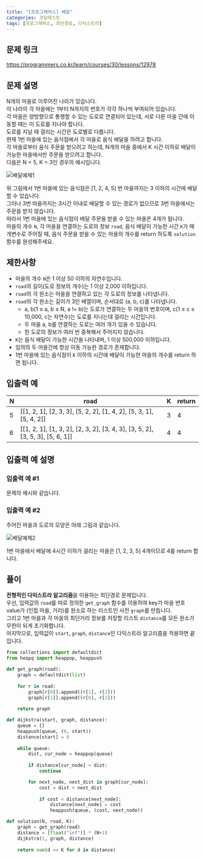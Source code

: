 ```yaml
---
title: "[프로그래머스] 배달"
categories: 코딩테스트
tags: [프로그래머스, 최단경로, 다익스트라]
---
```


## 문제 링크

<https://programmers.co.kr/learn/courses/30/lessons/12978>

## 문제 설명

N개의 마을로 이루어진 나라가 있습니다.  
이 나라의 각 마을에는 1부터 N까지의 번호가 각각 하나씩 부여되어 있습니다.  
각 마을은 양방향으로 통행할 수 있는 도로로 연결되어 있는데, 서로 다른 마을 간에 이동할 때는 이 도로를 지나야 합니다.  
도로를 지날 때 걸리는 시간은 도로별로 다릅니다.  
현재 1번 마을에 있는 음식점에서 각 마을로 음식 배달을 하려고 합니다.  
각 마을로부터 음식 주문을 받으려고 하는데, N개의 마을 중에서 K 시간 이하로 배달이 가능한 마을에서만 주문을 받으려고 합니다.  
다음은 N = 5, K = 3인 경우의 예시입니다.  

![배달예제1](https://grepp-programmers.s3.ap-northeast-2.amazonaws.com/files/production/d7779d88-084c-4ffa-ae9f-2a42f97d3bbf/%E1%84%87%E1%85%A2%E1%84%83%E1%85%A1%E1%86%AF_1_uxun8t.png)  

위 그림에서 1번 마을에 있는 음식점은 [1, 2, 4, 5] 번 마을까지는 3 이하의 시간에 배달할 수 있습니다.  
그러나 3번 마을까지는 3시간 이내로 배달할 수 있는 경로가 없으므로 3번 마을에서는 주문을 받지 않습니다.  
따라서 1번 마을에 있는 음식점이 배달 주문을 받을 수 있는 마을은 4개가 됩니다.  
마을의 개수 `N`, 각 마을을 연결하는 도로의 정보 `road`, 음식 배달이 가능한 시간 `K`가 매개변수로 주어질 때, 음식 주문을 받을 수 있는 마을의 개수를 return 하도록 `solution` 함수를 완성해주세요.


## 제한사항

- 마을의 개수 `N`은 1 이상 50 이하의 자연수입니다.
- `road`의 길이(도로 정보의 개수)는 1 이상 2,000 이하입니다.
- `road`의 각 원소는 마을을 연결하고 있는 각 도로의 정보를 나타냅니다.
- `road`의 각 원소는 길이가 3인 배열이며, 순서대로 (a, b, c)를 나타냅니다.
    + a, b(1 ≤ a, b ≤ N, a != b)는 도로가 연결하는 두 마을의 번호이며, c(1 ≤ c ≤ 10,000, c는 자연수)는 도로를 지나는데 걸리는 시간입니다.
    + 두 마을 a, b를 연결하는 도로는 여러 개가 있을 수 있습니다.
    + 한 도로의 정보가 여러 번 중복해서 주어지지 않습니다.
- `K`는 음식 배달이 가능한 시간을 나타내며, 1 이상 500,000 이하입니다.
- 임의의 두 마을간에 항상 이동 가능한 경로가 존재합니다.
- 1번 마을에 있는 음식점이 `K` 이하의 시간에 배달이 가능한 마을의 개수를 return 하면 됩니다.

## 입출력 예

|N|road|K|return|
|-|----|-|------|
|5|[[1, 2, 1], [2, 3, 3], [5, 2, 2], [1, 4, 2], [5, 3, 1], [5, 4, 2]]|3|4|
|6|[[1, 2, 1], [1, 3, 2], [2, 3, 2], [3, 4, 3], [3, 5, 2], [3, 5, 3], [5, 6, 1]]|4|4|

## 입출력 예 설명

### 입출력 예 #1

문제의 예시와 같습니다.

### 입출력 예 #2

주어진 마을과 도로의 모양은 아래 그림과 같습니다.  

![배달예제2](https://grepp-programmers.s3.ap-northeast-2.amazonaws.com/files/production/993685f2-6b97-4fe3-85b5-47c085dc1bf3/%E1%84%87%E1%85%A2%E1%84%83%E1%85%A1%E1%86%AF_3_njc7kq.png)  

1번 마을에서 배달에 4시간 이하가 걸리는 마을은 [1, 2, 3, 5] 4개이므로 4를 return 합니다.

## 풀이

**전형적인 다익스트라 알고리즘**을 이용하는 최단경로 문제입니다.  
우선, 입력값의 `road`를 따로 정의한 `get_graph` 함수를 이용하여 key가 마을 번호 value가 (인접 마을, 거리)를 원소로 하는 리스트인 사전 `graph`를 만듭니다.  
그리고 1번 마을과 각 마을의 최단거리 정보를 저장할 리스트 `distance`를 모든 원소가 무한이 되게 초기화합니다.  
마지막으로, 입력값이 `start`, `graph`, `distance`인 다익스트라 알고리즘을 적용하면 끝입니다.  

```python
from collections import defaultdict
from heapq import heappop, heappush

def get_graph(road):
    graph = defaultdict(list)
    
    for r in road:
        graph[r[0]].append((r[1], r[2]))
        graph[r[1]].append((r[0], r[2]))
    
    return graph

def dijkstra(start, graph, distance):
    queue = []
    heappush(queue, (0, start))
    distance[start] = 0
    
    while queue: 
        dist, cur_node = heappop(queue)
        
        if distance[cur_node] < dist:
            continue

        for next_node, next_dist in graph[cur_node]:
            cost = dist + next_dist
            
            if cost < distance[next_node]:
                distance[next_node] = cost
                heappush(queue, (cost, next_node))

def solution(N, road, K):
    graph = get_graph(road)
    distance = [float("inf")] * (N+1)
    dijkstra(1, graph, distance)
    
    return sum(d <= K for d in distance)
```